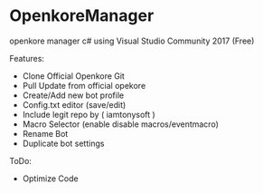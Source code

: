 # OpenkoreManager
openkore manager c#
using Visual Studio Community 2017 (Free)

Features:
- Clone Official Openkore Git
- Pull Update from official opekore
- Create/Add new bot profile
- Config.txt editor (save/edit)
- Include legit repo by ( iamtonysoft )
- Macro Selector (enable disable macros/eventmacro)
- Rename Bot
- Duplicate bot settings

ToDo:
- Optimize Code